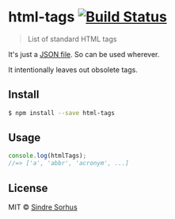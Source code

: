 # html-tags [![Build Status](https://travis-ci.org/sindresorhus/html-tags.svg?branch=master)](https://travis-ci.org/sindresorhus/html-tags)

> List of standard HTML tags

It's just a [JSON file](html-tags.json). So can be used wherever.

It intentionally leaves out obsolete tags.


## Install

```sh
$ npm install --save html-tags
```


## Usage

```js
console.log(htmlTags);
//=> ['a', 'abbr', 'acronym', ...]
```


## License

MIT © [Sindre Sorhus](http://sindresorhus.com)
